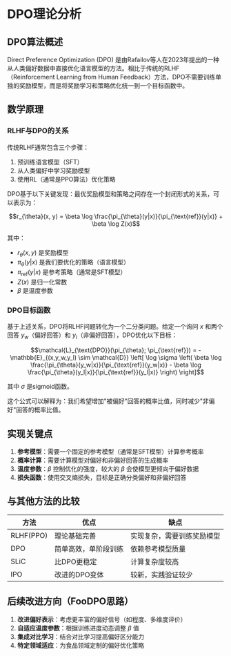 # DPO理论分析

## DPO算法概述

Direct Preference Optimization (DPO) 是由Rafailov等人在2023年提出的一种从人类偏好数据中直接优化语言模型的方法。相比于传统的RLHF（Reinforcement Learning from Human Feedback）方法，DPO不需要训练单独的奖励模型，而是将奖励学习和策略优化统一到一个目标函数中。

## 数学原理

### RLHF与DPO的关系

传统RLHF通常包含三个步骤：
1. 预训练语言模型（SFT）
2. 从人类偏好中学习奖励模型
3. 使用RL（通常是PPO算法）优化策略

DPO基于以下关键发现：最优奖励模型和策略之间存在一个封闭形式的关系，可以表示为：

$$r_{\theta}(x, y) = \beta \log \frac{\pi_{\theta}(y|x)}{\pi_{\text{ref}}(y|x)} + \beta \log Z(x)$$

其中：
- $r_{\theta}(x, y)$ 是奖励模型
- $\pi_{\theta}(y|x)$ 是我们要优化的策略（语言模型）
- $\pi_{\text{ref}}(y|x)$ 是参考策略（通常是SFT模型）
- $Z(x)$ 是归一化常数
- $\beta$ 是温度参数

### DPO目标函数

基于上述关系，DPO将RLHF问题转化为一个二分类问题。给定一个询问 $x$ 和两个回答 $y_w$（偏好回答）和 $y_l$（非偏好回答），DPO优化以下目标：

$$\mathcal{L}_{\text{DPO}}(\pi_{\theta}; \pi_{\text{ref}}) = -\mathbb{E}_{(x,y_w,y_l) \sim \mathcal{D}} \left[ \log \sigma \left( \beta \log \frac{\pi_{\theta}(y_w|x)}{\pi_{\text{ref}}(y_w|x)} - \beta \log \frac{\pi_{\theta}(y_l|x)}{\pi_{\text{ref}}(y_l|x)} \right) \right]$$

其中 $\sigma$ 是sigmoid函数。

这个公式可以解释为：我们希望增加"被偏好"回答的概率比值，同时减少"非偏好"回答的概率比值。

## 实现关键点

1. **参考模型**：需要一个固定的参考模型（通常是SFT模型）计算参考概率
2. **概率计算**：需要计算模型对偏好和非偏好回答的生成概率
3. **温度参数**：$\beta$ 控制优化的强度，较大的 $\beta$ 会使模型更倾向于偏好数据
4. **损失函数**：使用交叉熵损失，目标是正确分类偏好和非偏好回答

## 与其他方法的比较

| 方法 | 优点 | 缺点 |
|------|------|------|
| RLHF(PPO) | 理论基础完善 | 实现复杂，需要训练奖励模型 |
| DPO | 简单高效，单阶段训练 | 依赖参考模型质量 |
| SLiC | 比DPO更稳定 | 计算复杂度较高 |
| IPO | 改进的DPO变体 | 较新，实践验证较少 |

## 后续改进方向（FooDPO思路）

1. **改进偏好表示**：考虑更丰富的偏好信号（如程度、多维度评价）
2. **自适应温度参数**：根据训练进度动态调整 $\beta$ 值
3. **集成对比学习**：结合对比学习提高偏好区分能力
4. **特定领域适应**：为食品领域定制的偏好优化策略 